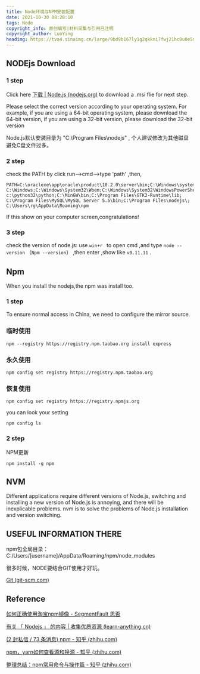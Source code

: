 ```yaml
---
title: Node环境与NPM安装配置
date: 2021-10-30 08:28:10
tags: Node
copyright_info: 原创编写|材料采集与引用已注明
copyright_author: LuoYing
headimg: https://tva4.sinaimg.cn/large/9bd9b167ly1g2qkkni7fwj21hc0u0e5m.jpg
---
```



## NODEjs Download

### 1 step

Click here [下载 | Node.js (nodejs.org)](https://nodejs.org/zh-cn/download/) to download a .msi flie for next step.

Please select the correct version according to your operating system. For example, if you are using a 64-bit operating system, please download the 64-bit version, if you are using a 32-bit version, please download the 32-bit version

Node.js默认安装目录为 "C:\Program Files\nodejs\" , 个人建议修改为其他磁盘避免C盘文件过多。

### 2 step

check the PATH by click run-->cmd-->type 'path' ,then, 

```shell
PATH=C:\oraclexe\app\oracle\product\10.2.0\server\bin;C:\Windows\system32;
C:\Windows;C:\Windows\System32\Wbem;C:\Windows\System32\WindowsPowerShell\v1.0\;
c:\python32\python;C:\MinGW\bin;C:\Program Files\GTK2-Runtime\lib;
C:\Program Files\MySQL\MySQL Server 5.5\bin;C:\Program Files\nodejs\;
C:\Users\rg\AppData\Roaming\npm
```

If this show on your computer screen,congratulations!

### 3 step

check the version of node.js:  use `win+r ` to open cmd ,and type `node --version` （`Npm --version`） ,then enter ,show like `v0.11.11` .




## Npm

When you install the nodejs,the npm was install too.

### 1 step

To ensure normal access in China, we need to configure the mirror source.

### 临时使用

```
npm --registry https://registry.npm.taobao.org install express
```

### 永久使用

```shell
npm config set registry https://registry.npm.taobao.org
```

### 恢复使用

```
npm config set registry https://registry.npmjs.org
```

you can look your setting 

```shell
npm config ls
```

### 2 step

NPM更新

```shell
npm install -g npm
```


## NVM

Different applications require different versions of Node.js, switching and installing a new version of Node.js is annoying, and there will be inexplicable problems. nvm is to solve the problems of Node.js installation and version switching.


## USEFUL INFORMATION THERE

npm包全局目录：C:/Users/[username]/AppData/Roaming/npm/node_modules

很多时候，NODE要结合GIT使用才好玩。

 [Git (git-scm.com)](https://git-scm.com/)
 

## Reference

[如何正确使用淘宝npm镜像 - SegmentFault 思否](https://segmentfault.com/a/1190000027083723)

[有关 「 Nodejs 」 的内容 | 收集优质资源 (learn-anything.cn)](https://learn-anything.cn/tag/nodejs)

[(2 封私信 / 73 条消息) npm - 知乎 (zhihu.com)](https://www.zhihu.com/topic/19625829/hot)

[npm，yarn如何查看源和换源 - 知乎 (zhihu.com)](https://zhuanlan.zhihu.com/p/35856841)

[整理总结：npm常用命令与操作篇 - 知乎 (zhihu.com)](https://zhuanlan.zhihu.com/p/122224879)
